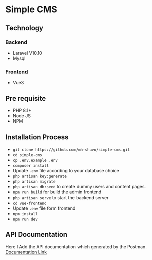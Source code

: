 # Simple CMS
## Technology
### Backend
- Laravel V10.10
- Mysql

### Frontend
 - Vue3

## Pre requisite

- PHP 8.1+
- Node JS
- NPM

## Installation Process

- `git clone https://github.com/mh-shuvo/simple-cms.git`
- `cd simple-cms`
- `cp .env.example .env`
- `composer install`
- Update `.env` file according to your database choice
- `php artisan key:generate`
- `php artisan migrate`
- `php artisan db:seed` to create dummy users and content pages.
- `npm run build` for build the admin frontend
- `php artisan serve` to start the backend server
- `cd vue-frontend`
- Update `.env` file form frontend
- `npm install`
- `npm run dev`


## API Documentation
Here I Add the API documentation which generated by the Postman.
[Documentation Link](https://documenter.getpostman.com/view/6303225/2s9Y5YSNmm)
